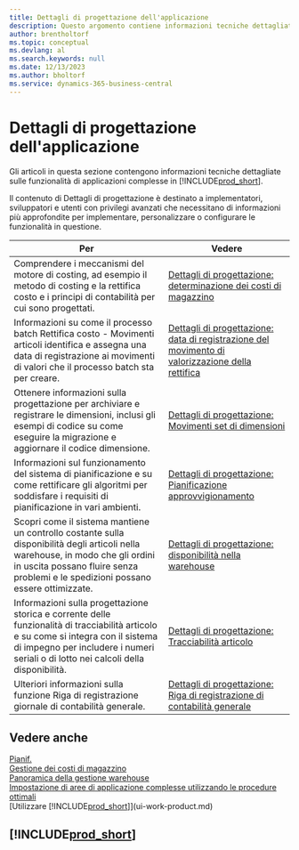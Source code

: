 ```yaml
---
title: Dettagli di progettazione dell'applicazione
description: Questo argomento contiene informazioni tecniche dettagliate su funzionalità dell'applicazione complesse in Business Central.
author: brentholtorf
ms.topic: conceptual
ms.devlang: al
ms.search.keywords: null
ms.date: 12/13/2023
ms.author: bholtorf
ms.service: dynamics-365-business-central
---
```

# Dettagli di progettazione dell'applicazione

Gli articoli in questa sezione contengono informazioni tecniche dettagliate sulle funzionalità di applicazioni complesse in [!INCLUDE[prod_short](includes/prod_short.md)].  

Il contenuto di Dettagli di progettazione è destinato a implementatori, sviluppatori e utenti con privilegi avanzati che necessitano di informazioni più approfondite per implementare, personalizzare o configurare le funzionalità in questione.  

|**Per**|**Vedere**|  
|------------|-------------|  
|Comprendere i meccanismi del motore di costing, ad esempio il metodo di costing e la rettifica costo e i principi di contabilità per cui sono progettati.|[Dettagli di progettazione: determinazione dei costi di magazzino](design-details-inventory-costing.md)|  
|Informazioni su come il processo batch Rettifica costo - Movimenti articoli identifica e assegna una data di registrazione ai movimenti di valori che il processo batch sta per creare.|[Dettagli di progettazione: data di registrazione del movimento di valorizzazione della rettifica](design-details-inventory-adjustment-value-entry-posting-date.md)|
|Ottenere informazioni sulla progettazione per archiviare e registrare le dimensioni, inclusi gli esempi di codice su come eseguire la migrazione e aggiornare il codice dimensione.|[Dettagli di progettazione: Movimenti set di dimensioni](design-details-dimension-set-entries-overview.md)|
|Informazioni sul funzionamento del sistema di pianificazione e su come rettificare gli algoritmi per soddisfare i requisiti di pianificazione in vari ambienti.|[Dettagli di progettazione: Pianificazione approvvigionamento](design-details-supply-planning.md)|  
|Scopri come il sistema mantiene un controllo costante sulla disponibilità degli articoli nella warehouse, in modo che gli ordini in uscita possano fluire senza problemi e le spedizioni possano essere ottimizzate.|[Dettagli di progettazione: disponibilità nella warehouse](design-details-availability-in-the-warehouse.md)|
|Informazioni sulla progettazione storica e corrente delle funzionalità di tracciabilità articolo e su come si integra con il sistema di impegno per includere i numeri seriali o di lotto nei calcoli della disponibilità.|[Dettagli di progettazione: Tracciabilità articolo](design-details-item-tracking.md)|  
|Ulteriori informazioni sulla funzione Riga di registrazione giornale di contabilità generale.|[Dettagli di progettazione: Riga di registrazione di contabilità generale](design-details-general-journal-post-line.md)|

## Vedere anche

[Pianif.](production-planning.md)  
[Gestione dei costi di magazzino](finance-manage-inventory-costs.md)  
[Panoramica della gestione warehouse](design-details-warehouse-management.md)  
[Impostazione di aree di applicazione complesse utilizzando le procedure ottimali](set-up-complex-application-areas-using-best-practices.md)    
[Utilizzare [!INCLUDE[prod_short](includes/prod_short.md)]](ui-work-product.md)  

## [!INCLUDE[prod_short](includes/free_trial_md.md)]  
